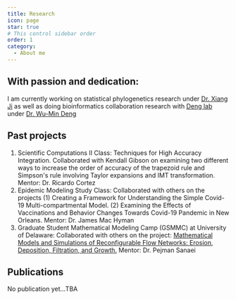 ```yaml
---
title: Research
icon: page
star: true
# This control sidebar order
order: 1
category:
  - About me
---
```


<!-- more -->

## With passion and dedication:
I am currently working on statistical phylogenetics research under [Dr. Xiang Ji](https://sse.tulane.edu/math/faculty/ji) as well as doing bioinformatics collaboration research with [Deng lab](https://medicine.tulane.edu/deng-lab) under [Dr. Wu-Min Deng](https://medicine.tulane.edu/departments/biochemistry-molecular-biology-tulane-cancer-center-tulane-center-aging/all-faculty/wu)

## Past projects
1. Scientific Computations II Class: Techniques for High Accuracy Integration. Collaborated with Kendall 
Gibson on examining two different ways to increase the order of accuracy of the trapezoid rule and Simpson's 
rule involving Taylor expansions and IMT transformation. Mentor: Dr. Ricardo Cortez
2. Epidemic Modeling Study Class: Collaborated with others on the projects (1) Creating a Framework for 
Understanding the Simple Covid-19 Multi-compartmental Model. (2) Examining the Effects of Vaccinations 
and Behavior Changes Towards Covid-19 Pandemic in New Orleans. Mentor: Dr. James Mac Hyman
3. Graduate Student Mathematical Modeling Camp (GSMMC) at University of Delaware: Collaborated with others on the project: [Mathematical Models and 
Simulations of Reconfigurable Flow Networks: Erosion, Deposition, Filtration, and Growth.](https://www.mathsci.udel.edu/content-sub-site/Documents/GSMMC_reports/SanaeiReport.pdf) Mentor: Dr. Pejman Sanaei
## Publications
No publication yet...TBA